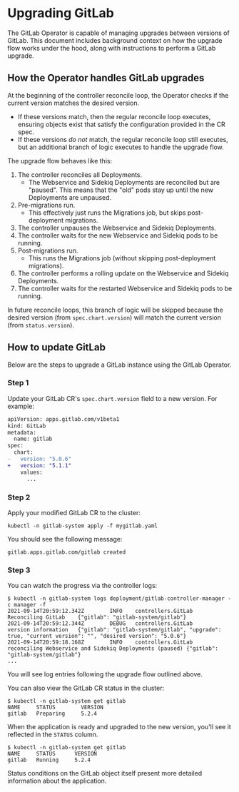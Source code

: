 # Upgrading GitLab

The GitLab Operator is capable of managing upgrades between versions of GitLab. This document includes background context on how the upgrade flow works under the hood, along with instructions to perform a GitLab upgrade.

## How the Operator handles GitLab upgrades

At the beginning of the controller reconcile loop, the Operator checks if the current version matches the desired version.

- If these versions match, then the regular reconcile loop executes, ensuring objects exist that satisfy the configuration provided in the CR spec.
- If these versions _do not_ match, the regular reconcile loop still executes, but an additional branch of logic executes to handle the upgrade flow.

The upgrade flow behaves like this:

1. The controller reconciles all Deployments.
   - The Webservice and Sidekiq Deployments are reconciled but are "paused". This means that the "old" pods stay up until the new Deployments are unpaused.
1. Pre-migrations run.
   - This effectively just runs the Migrations job, but skips post-deployment migrations.
1. The controller unpauses the Webservice and Sidekiq Deployments.
1. The controller waits for the new Webservice and Sidekiq pods to be running.
1. Post-migrations run.
   - This runs the Migrations job (without skipping post-deployment migrations).
1. The controller performs a rolling update on the Webservice and Sidekiq Deployments.
1. The controller waits for the restarted Webservice and Sidekiq pods to be running.

In future reconcile loops, this branch of logic will be skipped because the desired version (from `spec.chart.version`) will match the current version (from `status.version`).

## How to update GitLab

Below are the steps to upgrade a GitLab instance using the GitLab Operator.

### Step 1

Update your GitLab CR's `spec.chart.version` field to a new version. For example:

```diff
apiVersion: apps.gitlab.com/v1beta1
kind: GitLab
metadata:
  name: gitlab
spec:
  chart:
-   version: "5.0.6"
+   version: "5.1.1"
    values:
      ...
```

### Step 2

Apply your modified GitLab CR to the cluster:

```shell
kubectl -n gitlab-system apply -f mygitlab.yaml
```

You should see the following message:

```shell
gitlab.apps.gitlab.com/gitlab created
```

### Step 3

You can watch the progress via the controller logs:

```shell
$ kubectl -n gitlab-system logs deployment/gitlab-controller-manager -c manager -f
2021-09-14T20:59:12.342Z        INFO    controllers.GitLab      Reconciling GitLab    {"gitlab": "gitlab-system/gitlab"}
2021-09-14T20:59:12.344Z        DEBUG   controllers.GitLab      version information   {"gitlab": "gitlab-system/gitlab", "upgrade": true, "current version": "", "desired version": "5.0.6"}
2021-09-14T20:59:18.168Z        INFO    controllers.GitLab      reconciling Webservice and Sidekiq Deployments (paused) {"gitlab": "gitlab-system/gitlab"}
...
```

You will see log entries following the upgrade flow outlined above.

You can also view the GitLab CR status in the cluster:

```shell
$ kubectl -n gitlab-system get gitlab
NAME     STATUS        VERSION
gitlab   Preparing     5.2.4
```

When the application is ready and upgraded to the new version, you'll see it reflected in the `STATUS` column.

```shell
$ kubectl -n gitlab-system get gitlab
NAME     STATUS      VERSION
gitlab   Running     5.2.4
```

Status conditions on the GitLab object itself present more detailed information about the application.
